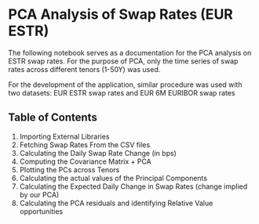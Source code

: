 # PCA Analysis of Swap Rates (EUR ESTR)

The following notebook serves as a documentation for the PCA analysis on ESTR swap rates. For the purpose of PCA, only the time series of swap rates across different tenors (1-50Y) was used.

For the development of the application, similar procedure was used with two datasets: EUR ESTR swap rates and EUR 6M EURIBOR swap rates

## Table of Contents

1. Importing External Libraries
2. Fetching Swap Rates From the CSV files
3. Calculating the Daily Swap Rate Change (in bps)
4. Computing the Covariance Matrix + PCA
5. Plotting the PCs across Tenors
6. Calculating the actual values of the Principal Components
7. Calculating the Expected Daily Change in Swap Rates (change implied by our PCA)
8. Calculating the PCA residuals and identifying Relative Value opportunities
